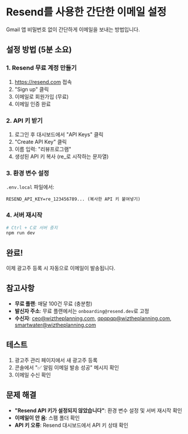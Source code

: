 # Resend를 사용한 간단한 이메일 설정

Gmail 앱 비밀번호 없이 간단하게 이메일을 보내는 방법입니다.

## 설정 방법 (5분 소요)

### 1. Resend 무료 계정 만들기

1. https://resend.com 접속
2. "Sign up" 클릭
3. 이메일로 회원가입 (무료)
4. 이메일 인증 완료

### 2. API 키 받기

1. 로그인 후 대시보드에서 "API Keys" 클릭
2. "Create API Key" 클릭
3. 이름 입력: "리뷰프로그램"
4. 생성된 API 키 복사 (re_로 시작하는 문자열)

### 3. 환경 변수 설정

`.env.local` 파일에서:

```
RESEND_API_KEY=re_123456789... (복사한 API 키 붙여넣기)
```

### 4. 서버 재시작

```bash
# Ctrl + C로 서버 중지
npm run dev
```

## 완료!

이제 광고주 등록 시 자동으로 이메일이 발송됩니다.

## 참고사항

- **무료 플랜**: 매달 100건 무료 (충분함)
- **발신자 주소**: 무료 플랜에서는 `onboarding@resend.dev`로 고정
- **수신자**: ceo@wiztheplanning.com, qpqpqp@wiztheplanning.com, smartwater@wiztheplanning.com

## 테스트

1. 광고주 관리 페이지에서 새 광고주 등록
2. 콘솔에서 "✅ 알림 이메일 발송 성공" 메시지 확인
3. 이메일 수신 확인

## 문제 해결

- **"Resend API 키가 설정되지 않았습니다"**: 환경 변수 설정 및 서버 재시작 확인
- **이메일이 안 옴**: 스팸 폴더 확인
- **API 키 오류**: Resend 대시보드에서 API 키 상태 확인
